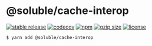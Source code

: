 # @soluble/cache-interop

[![stable release](https://img.shields.io/npm/v/@soluble/cache-interop.svg)](https://npm.im/@soluble/cache-interop)
[![codecov](https://codecov.io/gh/soluble-io/cache-interop/branch/main/graph/badge.svg)](https://codecov.io/gh/soluble-io/cache-interop)
[![npm](https://img.shields.io/npm/dt/@soluble/cache-interop)](https://www.npmjs.com/package/@soluble/cache-interop)
[![gzip size](https://badgen.net/bundlephobia/minzip/@soluble/cache-interop)](https://bundlephobia.com/result?p=@soluble/cache-interop)
[![license](https://img.shields.io/npm/l/@soluble/cache-interop)](https://github.com/soluble-io/cache-interop/blob/main/LICENSE)

```
$ yarn add @soluble/cache-interop
```
